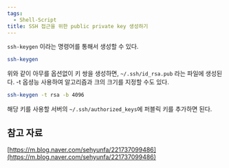 ```yaml
---
tags:
  - Shell-Script
title: SSH 접근을 위한 public private key 생성하기
---
```


`ssh-keygen` 이라는 명령어를 통해서 생성할 수 있다.

```bash
ssh-keygen
```

위와 같이 아무를 옵션없이 키 쌍을 생성하면, `~/.ssh/id_rsa.pub` 라는 파일에 생성된다. -t 옵셩능 사용하여 알고리즘과 크의 크기를 지정할 수도 있다.

```bash
ssh-keygen -t rsa -b 4096
```

해당 키를 사용할 서버의 `~/.ssh/authorized_keys`에 퍼블릭 키를 추가하면 된다.

## 참고 자료

[https://m.blog.naver.com/sehyunfa/221737099486](https://m.blog.naver.com/sehyunfa/221737099486)
